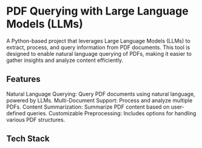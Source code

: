 # PDF Querying with Large Language Models (LLMs)
A Python-based project that leverages Large Language Models (LLMs) to extract, process, and query information from PDF documents. This tool is designed to enable natural language querying of PDFs, making it easier to gather insights and analyze content efficiently.

## Features
Natural Language Querying: Query PDF documents using natural language, powered by LLMs.
Multi-Document Support: Process and analyze multiple PDFs.
Content Summarization: Summarize PDF content based on user-defined queries.
Customizable Preprocessing: Includes options for handling various PDF structures.

## Tech Stack
